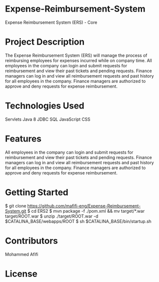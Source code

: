 # Expense-Reimbursement-System
Expense Reimbursement System (ERS) - Core

# Project Description
The Expense Reimbursement System (ERS) will manage the process of reimbursing employees for expenses incurred while on company time. All employees in the company can login and submit requests for reimbursement and view their past tickets and pending requests. Finance managers can log in and view all reimbursement requests and past history for all employees in the company. Finance managers are authorized to approve and deny requests for expense reimbursement.

# Technologies Used
Servlets
Java 8
JDBC
SQL
JavaScript
CSS

# Features
All employees in the company can login and submit requests for reimbursement and view their past tickets and pending requests. Finance managers can log in and view all reimbursement requests and past history for all employees in the company. Finance managers are authorized to approve and deny requests for expense reimbursement.

# Getting Started
$ git clone https://github.com/mafifi-eng/Expense-Reimbursement-System.git
$ cd ERS2
$ mvn package -f ./pom.xml && mv target/*.war target/ROOT.war
$ unzip ./target/ROOT.war -d $CATALINA_BASE/webapps/ROOT
$ sh $CATALINA_BASE/bin/startup.sh

# Contributors
Mohammed Afifi

# License

